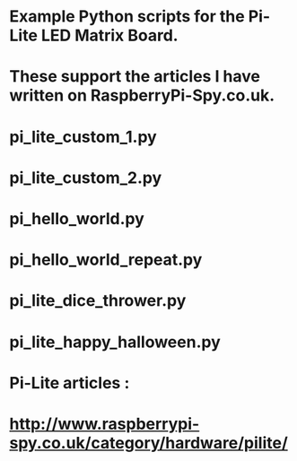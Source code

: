 # Example Python scripts for the Pi-Lite LED Matrix Board.
# These support the articles I have written on RaspberryPi-Spy.co.uk.
#
# pi_lite_custom_1.py
# pi_lite_custom_2.py
# pi_hello_world.py
# pi_hello_world_repeat.py
# pi_lite_dice_thrower.py
# pi_lite_happy_halloween.py
#
# Pi-Lite articles :
# http://www.raspberrypi-spy.co.uk/category/hardware/pilite/